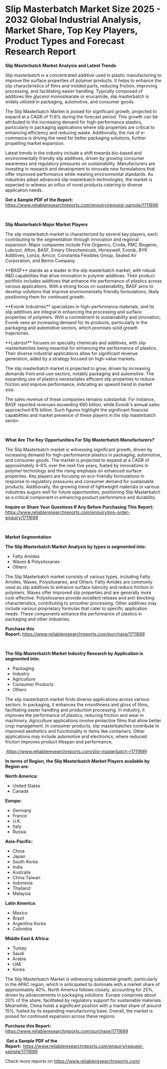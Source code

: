 <p><h1>Slip Masterbatch Market Size 2025 - 2032 Global Industrial Analysis, Market Share, Top Key Players, Product Types and Forecast Research Report</h1></p><p><strong>Slip Masterbatch Market Analysis and Latest Trends</strong></p>
<p><p>Slip masterbatch is a concentrated additive used in plastic manufacturing to improve the surface properties of polymer products. It helps to enhance the slip characteristics of films and molded parts, reducing friction, improving processing, and facilitating easier handling. Typically composed of additives like glycerol monostearate or erucamide, slip masterbatch is widely utilized in packaging, automotive, and consumer goods.</p><p>The Slip Masterbatch Market is poised for significant growth, projected to expand at a CAGR of 11.6% during the forecast period. This growth can be attributed to the increasing demand for high-performance plastics, particularly in packaging applications where slip properties are critical to enhancing efficiency and reducing waste. Additionally, the rise of e-commerce is driving the need for better packaging solutions, further propelling market expansion.</p><p>Latest trends in the industry include a shift towards bio-based and environmentally friendly slip additives, driven by growing consumer awareness and regulatory pressures on sustainability. Manufacturers are investing in research and development to innovate new formulations that offer improved performance while meeting environmental standards. As industries adopt advanced slip masterbatch technologies, the market is expected to witness an influx of novel products catering to diverse application needs.</p></p>
<p><strong>Get a Sample PDF of the Report:&nbsp;</strong> <a href="https://www.reliableresearchreports.com/enquiry/request-sample/1711699?utm_campaign=2002&utm_medium=2&utm_source=Github&utm_content=ia&utm_term=11012025&utm_id=slip-masterbatch">https://www.reliableresearchreports.com/enquiry/request-sample/1711699</a></p>
<p>&nbsp;</p>
<p><strong>Slip Masterbatch Major Market Players</strong></p>
<p><p>The slip masterbatch market is characterized by several key players, each contributing to the segmentation through innovation and regional expansion. Major companies include Fine Organics, Croda, PMC Biogenix, Lubrizol, Afton, BASF, Emery Oleochemicals, Honeywell, Evonik, BYK Additives, Lonza, Amcor, Constantia Flexibles Group, Sealed Air Corporation, and Bemis Company.</p><p>**BASF** stands as a leader in the slip masterbatch market, with robust R&D capabilities that drive innovation in polymer additives. Their product portfolio includes additives that enhance the performance of plastics across various applications. With a strong focus on sustainability, BASF aims to develop solutions that improve environmentally friendly formulations, likely positioning them for continued growth.</p><p>**Evonik Industries** specializes in high-performance materials, and its slip additives are integral in enhancing the processing and surface properties of polymers. With a commitment to sustainability and innovation, Evonik sees an increasing demand for its products, particularly in the packaging and automotive sectors, which promises solid growth trajectories.</p><p>**Lubrizol** focuses on specialty chemicals and additives, with slip masterbatches being essential for enhancing the performance of plastics. Their diverse industrial applications allow for significant revenue generation, aided by a strategy focused on high-value markets.</p><p>The slip masterbatch market is projected to grow, driven by increasing demands from end-use sectors, notably packaging and automotive. The expanding use of plastics necessitates efficient slip properties to reduce friction and improve performance, indicating an upward trend in market size. </p><p>The sales revenue of these companies remains substantial. For instance, BASF reported revenues exceeding €60 billion, while Evonik's annual sales approached €15 billion. Such figures highlight the significant financial capabilities and market presence of these players in the slip masterbatch sector.</p></p>
<p>&nbsp;</p>
<p><strong>What Are The Key Opportunities For Slip Masterbatch Manufacturers?</strong></p>
<p><p>The Slip Masterbatch market is witnessing significant growth, driven by increasing demand for high-performance plastics in packaging, automotive, and consumer goods. The market is projected to expand at a CAGR of approximately 4-6% over the next five years, fueled by innovations in polymer technology and the rising emphasis on enhanced surface properties. Key players are focusing on eco-friendly formulations in response to regulatory pressures and consumer demand for sustainable products. Additionally, the growing trend of lightweight materials in various industries augurs well for future opportunities, positioning Slip Masterbatch as a critical component in enhancing product performance and durability.</p></p>
<p><strong>Inquire or Share Your Questions If Any Before Purchasing This Report:</strong> <a href="https://www.reliableresearchreports.com/enquiry/pre-order-enquiry/1711699?utm_campaign=2002&utm_medium=2&utm_source=Github&utm_content=ia&utm_term=11012025&utm_id=slip-masterbatch">https://www.reliableresearchreports.com/enquiry/pre-order-enquiry/1711699</a></p>
<p>&nbsp;</p>
<p><strong>Market Segmentation</strong></p>
<p><strong>The Slip Masterbatch Market Analysis by types is segmented into:</strong></p>
<p><ul><li>Fatty Amides</li><li>Waxes & Polysiloxanes</li><li>Others</li></ul></p>
<p><p>The Slip Masterbatch market consists of various types, including Fatty Amides, Waxes, Polysiloxanes, and Others. Fatty Amides are commonly used as slip additives to enhance surface lubricity and reduce friction in polymers. Waxes offer improved slip properties and are generally more cost-effective. Polysiloxanes provide excellent release and anti-blocking characteristics, contributing to smoother processing. Other additives may include various proprietary formulas that cater to specific application needs. These components enhance the performance of plastics in packaging and other industries.</p></p>
<p><strong>Purchase this Report:&nbsp;</strong><a href="https://www.reliableresearchreports.com/purchase/1711699?utm_campaign=2002&utm_medium=2&utm_source=Github&utm_content=ia&utm_term=11012025&utm_id=slip-masterbatch">https://www.reliableresearchreports.com/purchase/1711699</a></p>
<p>&nbsp;</p>
<p><strong>The Slip Masterbatch Market Industry Research by Application is segmented into:</strong></p>
<p><ul><li>Packaging</li><li>Industry</li><li>Agriculture</li><li>Consumer Products</li><li>Others</li></ul></p>
<p><p>The slip masterbatch market finds diverse applications across various sectors. In packaging, it enhances the smoothness and gloss of films, facilitating easier handling and production processing. In industry, it improves the performance of plastics, reducing friction and wear in machinery. Agriculture applications involve protective films that allow better crop management. In consumer products, slip masterbatches contribute to improved aesthetics and functionality in items like containers. Other applications may include automotive and electronics, where reduced friction improves product lifespan and performance.</p></p>
<p><a href="https://www.reliableresearchreports.com/slip-masterbatch-r1711699?utm_campaign=2002&utm_medium=2&utm_source=Github&utm_content=ia&utm_term=11012025&utm_id=slip-masterbatch">&nbsp;https://www.reliableresearchreports.com/slip-masterbatch-r1711699</a></p>
<p><strong>In terms of Region, the Slip Masterbatch Market Players available by Region are:</strong></p>
<p>
    <p> <strong> North America: </strong>
        <ul>
            <li>United States</li>
            <li>Canada</li>
        </ul>
        </p> 
    <p> <strong> Europe: </strong>
        <ul>
            <li>Germany</li>
            <li>France</li>
            <li>U.K.</li>
            <li>Italy</li>
            <li>Russia</li>
        </ul>
        </p> 
    <p> <strong> Asia-Pacific: </strong>
        <ul>
            <li>China</li>
            <li>Japan</li>
            <li>South Korea</li>
            <li>India</li>
            <li>Australia</li>
            <li>China Taiwan</li>
            <li>Indonesia</li>
            <li>Thailand</li>
            <li>Malaysia</li>
        </ul>
        </p> 
    <p> <strong> Latin America: </strong>
        <ul>
            <li>Mexico</li>
            <li>Brazil</li>
            <li>Argentina Korea</li>
            <li>Colombia</li>
        </ul>
        </p> 
    <p> <strong> Middle East & Africa: </strong>
        <ul>
            <li>Turkey</li>
            <li>Saudi</li>
            <li>Arabia</li>
            <li>UAE</li>
            <li>Korea</li>
        </ul>
    </p>
    </p>
<p><p>The Slip Masterbatch Market is witnessing substantial growth, particularly in the APAC region, which is anticipated to dominate with a market share of approximately 40%. North America follows closely, accounting for 25%, driven by advancements in packaging solutions. Europe comprises about 20% of the share, facilitated by regulatory support for sustainable materials. Meanwhile, China holds a significant position with a market share of around 15%, fueled by its expanding manufacturing base. Overall, the market is poised for continued expansion across these regions.</p></p>
<p><strong>Purchase this Report: </strong><a href="https://www.reliableresearchreports.com/purchase/1711699?utm_campaign=2002&utm_medium=2&utm_source=Github&utm_content=ia&utm_term=11012025&utm_id=slip-masterbatch">https://www.reliableresearchreports.com/purchase/1711699</a></p>
<p>&nbsp;<strong>Get a Sample PDF of the Report:&nbsp;&nbsp;</strong><a href="https://www.reliableresearchreports.com/enquiry/request-sample/1711699?utm_campaign=2002&utm_medium=2&utm_source=Github&utm_content=ia&utm_term=11012025&utm_id=slip-masterbatch">https://www.reliableresearchreports.com/enquiry/request-sample/1711699</a></p>
<p><strong></strong></p>
<p>Check more reports on <a href="https://www.reliableresearchreports.com/?utm_campaign=2002&utm_medium=2&utm_source=Github&utm_content=ia&utm_term=11012025&utm_id=slip-masterbatch">https://www.reliableresearchreports.com/</a></p>